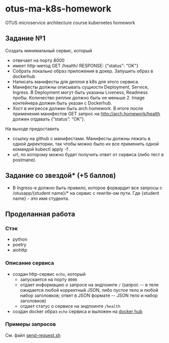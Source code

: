 # otus-ma-k8s-homework

OTUS microservice architecture course kubernetes homework

## Задание №1

Создать минимальный сервис, который

* отвечает на порту 8000
* имеет http-метод GET /health/ RESPONSE: {"status": "OK"}
* Cобрать локально образ приложения в докер. Запушить образ в dockerhub
* Написать манифесты для деплоя в k8s для этого сервиса.
* Манифесты должны описывать сущности Deployment, Service, Ingress. В Deployment могут быть указаны Liveness, Readiness
  пробы. Количество реплик должно быть не меньше 2. Image контейнера должен быть указан с Dockerhub.
* Хост в ингрессе должен быть arch.homework. В итоге после применения манифестов GET запрос
  на http://arch.homework/health должен отдавать {“status”: “OK”}.

На выходе предоставить

* ссылку на github c манифестами. Манифесты должны лежать в одной директории, так чтобы можно было их все применить
  одной командой kubectl apply -f .
* url, по которому можно будет получить ответ от сервиса (либо тест в postmanе).

## Задание со звездой* (+5 баллов)

* В Ingress-е должно быть правило, которое форвардит все запросы с /otusapp/{student name}/* на сервис с rewrite-ом
  пути. Где {student name} - это имя студента.

## Проделанная работа

### Стэк

* python
* poetry
* aiohttp

### Описание сервиса

* создан http-сервис `echo`, который
  * запускается на порту `8000`
  * отдает информацию о запросе на эндпоинте `/` (запрос -- в теле ожидается любой корректный JSON, либо пустое тело и
    любой набор заголовков; ответ в JSON формате -- JSON тело и набор заголовков)
  * отдает статус о сервисе на эндпоинте `/health`
* создан docker образ `echo` сервиса и выложен
  на [docker hub](https://hub.docker.com/repository/docker/zerlok/otus-ma-k8s-python-echo)

### Примеры запросов

См. файл [send-request.sh](./send-request.sh)
